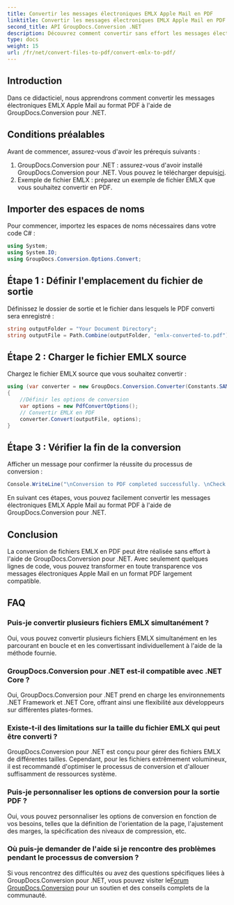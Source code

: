 ```yaml
---
title: Convertir les messages électroniques EMLX Apple Mail en PDF
linktitle: Convertir les messages électroniques EMLX Apple Mail en PDF
second_title: API GroupDocs.Conversion .NET
description: Découvrez comment convertir sans effort les messages électroniques EMLX Apple Mail en PDF à l'aide de GroupDocs.Conversion pour .NET. Simplifiez vos tâches de gestion documentaire.
type: docs
weight: 15
url: /fr/net/convert-files-to-pdf/convert-emlx-to-pdf/
---
```

## Introduction
Dans ce didacticiel, nous apprendrons comment convertir les messages électroniques EMLX Apple Mail au format PDF à l'aide de GroupDocs.Conversion pour .NET.
## Conditions préalables
Avant de commencer, assurez-vous d'avoir les prérequis suivants :
1.  GroupDocs.Conversion pour .NET : assurez-vous d'avoir installé GroupDocs.Conversion pour .NET. Vous pouvez le télécharger depuis[ici](https://releases.groupdocs.com/conversion/net/).
2. Exemple de fichier EMLX : préparez un exemple de fichier EMLX que vous souhaitez convertir en PDF.

## Importer des espaces de noms
Pour commencer, importez les espaces de noms nécessaires dans votre code C# :
```csharp
using System;
using System.IO;
using GroupDocs.Conversion.Options.Convert;
```
## Étape 1 : Définir l'emplacement du fichier de sortie
Définissez le dossier de sortie et le fichier dans lesquels le PDF converti sera enregistré :
```csharp
string outputFolder = "Your Document Directory";
string outputFile = Path.Combine(outputFolder, "emlx-converted-to.pdf");
```
## Étape 2 : Charger le fichier EMLX source
Chargez le fichier EMLX source que vous souhaitez convertir :
```csharp
using (var converter = new GroupDocs.Conversion.Converter(Constants.SAMPLE_EMLX))
{
    //Définir les options de conversion
    var options = new PdfConvertOptions();
    // Convertir EMLX en PDF
    converter.Convert(outputFile, options);
}
```
## Étape 3 : Vérifier la fin de la conversion
Afficher un message pour confirmer la réussite du processus de conversion :
```csharp
Console.WriteLine("\nConversion to PDF completed successfully. \nCheck output in {0}", outputFolder);
```
En suivant ces étapes, vous pouvez facilement convertir les messages électroniques EMLX Apple Mail au format PDF à l'aide de GroupDocs.Conversion pour .NET.

## Conclusion
La conversion de fichiers EMLX en PDF peut être réalisée sans effort à l'aide de GroupDocs.Conversion pour .NET. Avec seulement quelques lignes de code, vous pouvez transformer en toute transparence vos messages électroniques Apple Mail en un format PDF largement compatible.
## FAQ
### Puis-je convertir plusieurs fichiers EMLX simultanément ?
Oui, vous pouvez convertir plusieurs fichiers EMLX simultanément en les parcourant en boucle et en les convertissant individuellement à l'aide de la méthode fournie.
### GroupDocs.Conversion pour .NET est-il compatible avec .NET Core ?
Oui, GroupDocs.Conversion pour .NET prend en charge les environnements .NET Framework et .NET Core, offrant ainsi une flexibilité aux développeurs sur différentes plates-formes.
### Existe-t-il des limitations sur la taille du fichier EMLX qui peut être converti ?
GroupDocs.Conversion pour .NET est conçu pour gérer des fichiers EMLX de différentes tailles. Cependant, pour les fichiers extrêmement volumineux, il est recommandé d'optimiser le processus de conversion et d'allouer suffisamment de ressources système.
### Puis-je personnaliser les options de conversion pour la sortie PDF ?
Oui, vous pouvez personnaliser les options de conversion en fonction de vos besoins, telles que la définition de l'orientation de la page, l'ajustement des marges, la spécification des niveaux de compression, etc.
### Où puis-je demander de l'aide si je rencontre des problèmes pendant le processus de conversion ?
 Si vous rencontrez des difficultés ou avez des questions spécifiques liées à GroupDocs.Conversion pour .NET, vous pouvez visiter le[Forum GroupDocs.Conversion](https://forum.groupdocs.com/c/conversion/11) pour un soutien et des conseils complets de la communauté.